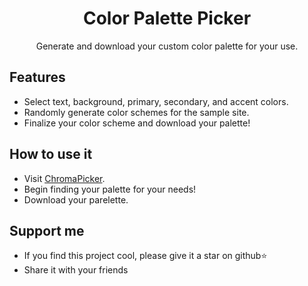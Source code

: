 <h1 align="center">
Color Palette Picker
</h1>
<p align="center">
  Generate and download your custom color palette for your use.
</p>

## Features

- Select text, background, primary, secondary, and accent colors.
- Randomly generate color schemes for the sample site.
- Finalize your color scheme and download your palette!

## How to use it

- Visit [ChromaPicker](https://chroma-picker.vercel.app/).
- Begin finding your palette for your needs!
- Download your parelette.

## Support me

- If you find this project cool, please give it a star on github⭐
- Share it with your friends
  